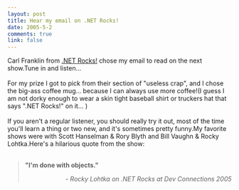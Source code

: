 ```yaml
--- 
layout: post
title: Hear my email on .NET Rocks!
date: 2005-5-2
comments: true
link: false
---
```

<div style="clear:both;"></div>Carl Franklin from <a href="http://www.dotnetrocks.com">.NET Rocks!</a> chose my email to read on the next show.Tune in and listen...<br /><br />For my prize I got to pick from their section of "useless crap", and I chose the big-ass coffee mug... because I can always use more coffee!(I guess I am not dorky enough to wear a skin tight baseball shirt or truckers hat that says ".NET Rocks!" on it... )<br /><br />If you aren't a regular listener, you should really try it out, most of the time you'll learn a thing or two new, and it's sometimes pretty funny.My favorite shows were with Scott Hanselman & Rory Blyth and Bill Vaughn & Rocky Lohtka.Here's a hilarious quote from the show:<br /><br /><blockquote><b>"I'm done with objects."</b><p align="right"><i>- Rocky Lohtka on .NET Rocks at Dev Connections 2005</i></p></blockquote><div style="clear:both; padding-bottom: 0.25em;"></div>

